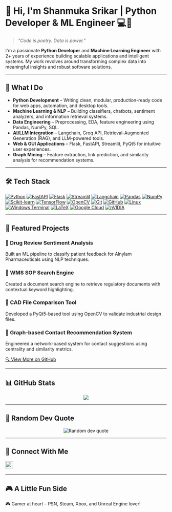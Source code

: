 # 👋 Hi, I'm Shanmuka Srikar | Python Developer & ML Engineer 💻🧠

> *"Code is poetry. Data is power."*

I'm a passionate **Python Developer** and **Machine Learning Engineer** with 2+ years of experience building scalable applications and intelligent systems. My work revolves around transforming complex data into meaningful insights and robust software solutions.

---

## 🚀 What I Do

- **Python Development** – Writing clean, modular, production-ready code for web apps, automation, and desktop tools.
- **Machine Learning & NLP** – Building classifiers, chatbots, sentiment analyzers, and information retrieval systems.
- **Data Engineering** – Preprocessing, EDA, feature engineering using Pandas, NumPy, SQL.
- **AI/LLM Integration** – Langchain, Groq API, Retrieval-Augmented Generation (RAG), and LLM-powered tools.
- **Web & GUI Applications** – Flask, FastAPI, Streamlit, PyQt5 for intuitive user experiences.
- **Graph Mining** – Feature extraction, link prediction, and similarity analysis for recommendation systems.

---

## 🛠 Tech Stack

[![Python](https://img.shields.io/badge/python-3670A0?logo=python&logoColor=ffdd54&style=for-the-badge)](https://docs.python.org/3/)
[![FastAPI](https://img.shields.io/badge/FastAPI-005571?logo=fastapi&style=for-the-badge)](https://fastapi.tiangolo.com/)
[![Flask](https://img.shields.io/badge/flask-%23000?logo=flask&logoColor=white&style=for-the-badge)](https://flask.palletsprojects.com/)
[![Streamlit](https://img.shields.io/badge/Streamlit-%23FE4B4B?logo=streamlit&style=for-the-badge)](https://docs.streamlit.io/)
[![Langchain](https://img.shields.io/badge/LangChain-white?logo=data:image/svg+xml;base64,PHN2ZyB4bWxucz0iaHR0cDovL3d3dy53My5vcmcvMjAwMC9zdmciIHZpZXdCb3g9IjAgMCAyNDAwIDI0MDAiPjxwYXRoIGZpbGw9IiMwMDU1REMiIGQ9Ik0wIDBoMjQwMHYyNDAsTDAgMjQwMHptMTgxNiAxMjBsLTk2MCA5NjAtOTYwLTk2MHYtMjQwbDk2MCA5NjAgOTYwLTk2MHoiLz48L3N2Zz4=&style=for-the-badge)](https://python.langchain.com/docs/)
[![Pandas](https://img.shields.io/badge/pandas-%23150458?logo=pandas&style=for-the-badge)](https://pandas.pydata.org/docs/)
[![NumPy](https://img.shields.io/badge/numpy-%23013243?logo=numpy&logoColor=white&style=for-the-badge)](https://numpy.org/doc/)
[![Scikit-learn](https://img.shields.io/badge/scikit--learn-%23F7931E?logo=scikit-learn&style=for-the-badge)](https://scikit-learn.org/stable/)
[![TensorFlow](https://img.shields.io/badge/TensorFlow-%23FF6F00?logo=tensorflow&style=for-the-badge)](https://www.tensorflow.org/api_docs)
[![OpenCV](https://img.shields.io/badge/opencv-%23white?logo=opencv&logoColor=white&style=for-the-badge)](https://docs.opencv.org/)
[![Git](https://img.shields.io/badge/git-%23F05033?logo=git&style=for-the-badge)](https://git-scm.com/book/en/v2)
[![GitHub](https://img.shields.io/badge/github-%23121011?logo=github&logoColor=white&style=for-the-badge)](https://docs.github.com/en)
[![Linux](https://img.shields.io/badge/Linux-FCC624?logo=linux&style=for-the-badge)](https://kernel.org/doc/)
[![Windows Terminal](https://img.shields.io/badge/Windows%20Terminal-%234D4D4D?logo=windows-terminal&style=for-the-badge)](https://learn.microsoft.com/en-us/windows/terminal/)
[![LaTeX](https://img.shields.io/badge/latex-%23008080?logo=latex&style=for-the-badge)](https://www.latex-project.org/help/documentation/)
[![Google Cloud](https://img.shields.io/badge/GoogleCloud-%234285F4?logo=google-cloud&style=for-the-badge)](https://cloud.google.com/docs)
[![nVIDIA](https://img.shields.io/badge/nVIDIA-%2376B900?logo=nVIDIA&style=for-the-badge)](https://developer.nvidia.com/cuda-zone)

---

## 🌟 Featured Projects 

### 💊 Drug Review Sentiment Analysis
Built an ML pipeline to classify patient feedback for Alnylam Pharmaceuticals using NLP techniques.

### 📄 WMS SOP Search Engine
Created a document search engine to retrieve regulatory documents with contextual keyword highlighting.

### 📐 CAD File Comparison Tool
Developed a PyQt5-based tool using OpenCV to validate industrial design files.

### 🤝 Graph-based Contact Recommendation System
Engineered a network-based system for contact suggestions using centrality and similarity metrics.

[🔍 View More on GitHub](https://github.com/shanmuka_RS25) 

---

## 📊 GitHub Stats

<div align="center">
<!--   <a href="https://github.com/shanmuka_RS25"> 
    <img src="https://github-readme-stats.vercel.app/api?username=shanmuka_RS25&theme=dark&hide_border=false&include_all_commits=false&count_private=false" />
  </a> -->
  <a href="https://github.com/shanmuka_RS25">
    <img src="https://nirzak-streak-stats.vercel.app/?user=shanmuka_RS25&theme=dark&hide_border=false" />
  </a>
<!--   <a href="https://github.com/shanmuka_RS25">
    <img src="https://github-readme-stats.vercel.app/api/top-langs/?username=shanmuka_RS25&theme=dark&hide_border=false&layout=compact" />
  </a> -->
</div>

---

## 🧠 Random Dev Quote 

<div align="center">
  <img src="https://quotes-github-readme.vercel.app/api?type=horizontal&theme=radical" alt="Random dev quote" />
</div>

---

## 🔗 Connect With Me 


<a href="mailto:shanmukasrikar99@gmail.com"><img src="[https://cdn.jsdelivr.net/npm/simple-icons@v3/icons/gmail.svg](https://i.pinimg.com/736x/26/c7/08/26c7089c48f9bb763e9cca3db502bd57.jpg)"  width="24" height="24" /></a>&nbsp;


---

## 🎮 A Little Fun Side

🎮 Gamer at heart – PSN, Steam, Xbox, and Unreal Engine lover!


